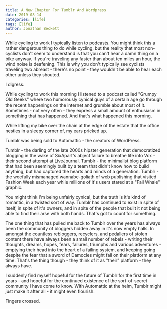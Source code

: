```yaml
---
title: A New Chapter For Tumblr And Wordpress
date: 2019-08-14
categories: [life]
tags: [life]
author: Jonathan Beckett
---
```


While cycling to work I typically listen to podcasts. You might think this a rather dangerous thing to do while cycling, but the reality that most non-cyclists don't seem to understand is that you can't hear a damn thing on a bike anyway. If you're traveling any faster than about ten miles an hour, the wind noise is deafening. This is why you don't typically see cyclists traveling two abreast - there's no point - they wouldn't be able to hear each other unless they shouted.

I digress.

While cycling to work this morning I listened to a podcast called "Grumpy Old Geeks" where two humorously cynical guys of a certain age go through the recent happenings on the internet and grumble about most of it. Sometimes - not very often - they express a small amount of enthusiasm in something that has happened. And that's what happened this morning.

While lifting my bike over the chain at the edge of the estate that the office nestles in a sleepy corner of, my ears pricked up.

Tumblr was being sold to Automattic - the creators of WordPress.

Tumblr - the darling of the late 2000s hipster generation that democratized blogging in the wake of SixApart's abject failure to breathe life into Vox - their second attempt at LiveJournal. Tumblr - the minimalist blog platform that had been seemingly built by a team that didn't know how to build anything, but had captured the hearts and minds of a generation. Tumblr - the woefully mismanaged wannabe-goliath of web publishing that visited Fashion Week each year while millions of it's users stared at a "Fail Whale" graphic.

You might think I'm being unfairly cynical, but the truth is it's kind of romantic, in a twisted sort of way. Tumblr has continued to exist in spite of itself, in spite of it's owners, and in spite of the people that built it not being able to find their arse with both hands. That's got to count for something.

The one thing that has pulled me back to Tumblr over the years has always been the community of bloggers hidden away in it's now empty halls. In amongst the countless rebloggers, recyclers, and pedallers of stolen content there have always been a small number of rebels - writing their thoughts, dreams, hopes, fears, failures, triumphs and various adventures - emptying their head into the heart of a failing system, and keeping going despite the fear that a sword of Damocles might fall on their platform at any time. That's the thing though - they think of it as "their" platform - they always have.

I suddenly find myself hopeful for the future of Tumblr for the first time in years - and hopeful for the continued existence of the sort-of-secret community I have come to know. With Automattic at the helm, Tumblr might just make it after all - it might even flourish.

Fingers crossed.